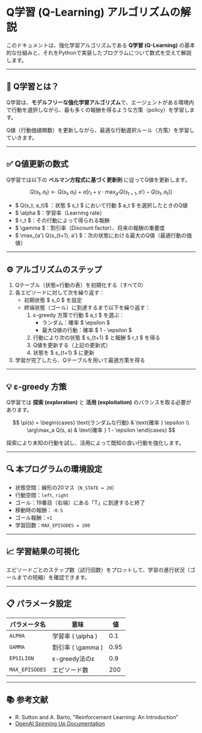# Q学習 (Q-Learning) アルゴリズムの解説

このドキュメントは、強化学習アルゴリズムである **Q学習 (Q-Learning)** の基本的な仕組みと、それをPythonで実装したプログラムについて数式を交えて解説します。

---

## 📘 Q学習とは？

Q学習は、**モデルフリーな強化学習アルゴリズム**で、エージェントがある環境内で行動を選択しながら、最も多くの報酬を得るような方策（policy）を学習します。

Q値（行動価値関数）を更新しながら、最適な行動選択ルール（方策）を学習していきます。

---

## ✅ Q値更新の数式

Q学習では以下の **ベルマン方程式に基づく更新則** に従ってQ値を更新します。

$$
Q(s_t, a_t) \leftarrow Q(s_t, a_t) + \alpha \left[ r_t + \gamma \cdot \max_{a'} Q(s_{t+1}, a') - Q(s_t, a_t) \right]
$$

- $ Q(s_t, a_t)$ ：状態 $ s_t $ において行動 $ a_t $ を選択したときのQ値
- $ \alpha $：学習率（Learning rate）
- $ r_t $：その行動によって得られる報酬
- $ \gamma $：割引率（Discount factor）、将来の報酬の重要度
- $ \max_{a'} Q(s_{t+1}, a') $：次の状態における最大のQ値（最適行動の価値）

---

## ⚙️ アルゴリズムのステップ

1. Qテーブル（状態×行動の表）を初期化する（すべて0）
2. 各エピソードに対して次を繰り返す：
    - 初期状態 $ s_0 $ を設定
    - 終端状態（ゴール）に到達するまで以下を繰り返す：
        1. ε-greedy 方策で行動 $ a_t $ を選ぶ：
            - ランダム：確率 $ \epsilon $
            - 最大Q値の行動：確率 $ 1 - \epsilon $
        2. 行動により次の状態 $ s_{t+1} $ と報酬 $ r_t $ を得る
        3. Q値を更新する（上記の更新式）
        4. 状態を $ s_{t+1} $ に更新
3. 学習が完了したら、Qテーブルを用いて最適方策を得る

---

## 💡 ε-greedy 方策

Q学習では **探索 (exploration)** と **活用 (exploitation)** のバランスを取る必要があります。

$$
\pi(s) =
\begin{cases}
\text{ランダムな行動} & \text{確率 } \epsilon \\
\arg\max_a Q(s, a) & \text{確率 } 1 - \epsilon
\end{cases}
$$

探索により未知の行動を試し、活用によって既知の良い行動を強化します。

---

## 🔍 本プログラムの環境設定

- 状態空間：線形の20マス（`N_STATE = 20`）
- 行動空間：`left`, `right`
- ゴール：19番目（右端）にある「T」に到達すると終了
- 移動時の報酬：`-0.5`
- ゴール報酬：`+1`
- 学習回数：`MAX_EPISODES = 200`

---

## 📈 学習結果の可視化

エピソードごとのステップ数（試行回数）をプロットして、学習の進行状況（ゴールまでの短縮）を確認できます。

---

## 📋 パラメータ設定

| パラメータ名 | 意味 | 値 |
|--------------|------|----|
| `ALPHA`      | 学習率 \( \alpha \) | 0.1 |
| `GAMMA`      | 割引率 \( \gamma \) | 0.95 |
| `EPSILION`   | ε-greedy法のε       | 0.9 |
| `MAX_EPISODES` | エピソード数     | 200 |

---

## 📚 参考文献

- R. Sutton and A. Barto, "Reinforcement Learning: An Introduction"
- [OpenAI Spinning Up Documentation](https://spinningup.openai.com/)